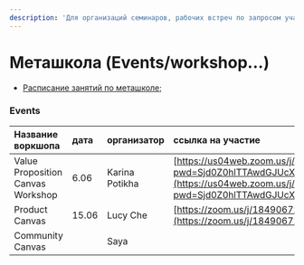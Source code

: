```yaml
---
description: 'Для организаций семинаров, рабочих встреч по запросом участников мета-школы.'
---
```


# Меташкола \(Events/workshop...\)

* [Расписание занятий по меташколе; ](https://calendar.google.com/calendar?cid=dWFjYmxrMG80MGx0amRidGFpb2M0aGVoZmNAZ3JvdXAuY2FsZW5kYXIuZ29vZ2xlLmNvbQ)

### Events 

| **Название воркшопа** | дата  | организатор | ссылка на участие  | stat |
| :--- | :--- | :--- | :--- | :--- |
| Value Proposition Canvas Workshop | 6.06 | Karina Potikha  | [https://us04web.zoom.us/j/71446579821?pwd=Sjd0Z0hlTTAwdGJUcXM3bk0yTUpadz09](https://us04web.zoom.us/j/71446579821?pwd=Sjd0Z0hlTTAwdGJUcXM3bk0yTUpadz09) | ☑️ |
| Product Canvas  | 15.06 | Lucy Che | [https://zoom.us/j/184906722](https://zoom.us/j/184906722) | 🟢 |
| Community Canvas  |  | Saya |  |  |

